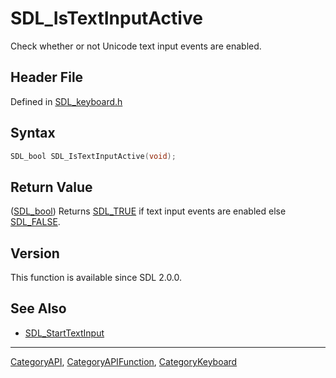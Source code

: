 # SDL_IsTextInputActive

Check whether or not Unicode text input events are enabled.

## Header File

Defined in [SDL_keyboard.h](https://github.com/libsdl-org/SDL/blob/SDL2/include/SDL_keyboard.h)

## Syntax

```c
SDL_bool SDL_IsTextInputActive(void);
```

## Return Value

([SDL_bool](SDL_bool)) Returns [SDL_TRUE](SDL_TRUE) if text input events
are enabled else [SDL_FALSE](SDL_FALSE).

## Version

This function is available since SDL 2.0.0.

## See Also

- [SDL_StartTextInput](SDL_StartTextInput)

----
[CategoryAPI](CategoryAPI), [CategoryAPIFunction](CategoryAPIFunction), [CategoryKeyboard](CategoryKeyboard)

